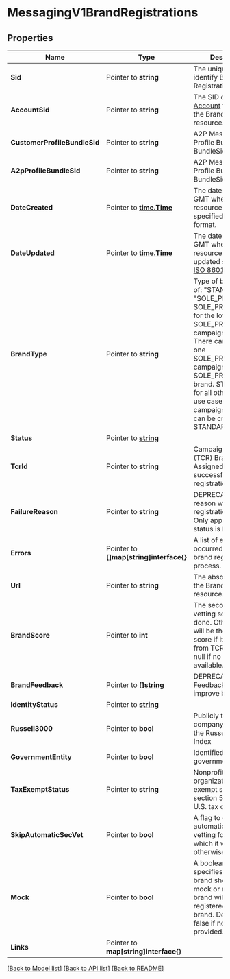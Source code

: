 # MessagingV1BrandRegistrations

## Properties

Name | Type | Description | Notes
------------ | ------------- | ------------- | -------------
**Sid** | Pointer to **string** | The unique string to identify Brand Registration. |
**AccountSid** | Pointer to **string** | The SID of the [Account](https://www.twilio.com/docs/iam/api/account) that created the Brand Registration resource. |
**CustomerProfileBundleSid** | Pointer to **string** | A2P Messaging Profile Bundle BundleSid. |
**A2pProfileBundleSid** | Pointer to **string** | A2P Messaging Profile Bundle BundleSid. |
**DateCreated** | Pointer to [**time.Time**](time.Time.md) | The date and time in GMT when the resource was created specified in [ISO 8601](https://en.wikipedia.org/wiki/ISO_8601) format. |
**DateUpdated** | Pointer to [**time.Time**](time.Time.md) | The date and time in GMT when the resource was last updated specified in [ISO 8601](https://en.wikipedia.org/wiki/ISO_8601) format. |
**BrandType** | Pointer to **string** | Type of brand. One of: \"STANDARD\", \"SOLE_PROPRIETOR\". SOLE_PROPRIETOR is for the low volume, SOLE_PROPRIETOR campaign use case. There can only be one SOLE_PROPRIETOR campaign created per SOLE_PROPRIETOR brand. STANDARD is for all other campaign use cases. Multiple campaign use cases can be created per STANDARD brand. |
**Status** | Pointer to [**string**](BrandRegistrationsEnumStatus.md) |  |
**TcrId** | Pointer to **string** | Campaign Registry (TCR) Brand ID. Assigned only after successful brand registration. |
**FailureReason** | Pointer to **string** | DEPRECATED. A reason why brand registration has failed. Only applicable when status is FAILED. |
**Errors** | Pointer to **[]map[string]interface{}** | A list of errors that occurred during the brand registration process. |
**Url** | Pointer to **string** | The absolute URL of the Brand Registration resource. |
**BrandScore** | Pointer to **int** | The secondary vetting score if it was done. Otherwise, it will be the brand score if it's returned from TCR. It may be null if no score is available. |
**BrandFeedback** | Pointer to [**[]string**](BrandRegistrationsEnumBrandFeedback.md) | DEPRECATED. Feedback on how to improve brand score |
**IdentityStatus** | Pointer to [**string**](BrandRegistrationsEnumIdentityStatus.md) |  |
**Russell3000** | Pointer to **bool** | Publicly traded company identified in the Russell 3000 Index |
**GovernmentEntity** | Pointer to **bool** | Identified as a government entity |
**TaxExemptStatus** | Pointer to **string** | Nonprofit organization tax-exempt status per section 501 of the U.S. tax code. |
**SkipAutomaticSecVet** | Pointer to **bool** | A flag to disable automatic secondary vetting for brands which it would otherwise be done. |
**Mock** | Pointer to **bool** | A boolean that specifies whether brand should be a mock or not. If true, brand will be registered as a mock brand. Defaults to false if no value is provided. |
**Links** | Pointer to **map[string]interface{}** |  |

[[Back to Model list]](../README.md#documentation-for-models) [[Back to API list]](../README.md#documentation-for-api-endpoints) [[Back to README]](../README.md)


